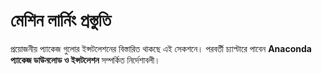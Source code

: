 # মেশিন লার্নিং প্রস্তুতি

প্রয়োজনীয় প্যাকেজ গুলোর ইন্সটলেশনের বিস্তারিত থাকছে এই সেকশনে। পরবর্তী চ্যাপ্টারে পাবেন **Anaconda প্যাকেজ ডাউনলোড ও ইন্সটলেশন** সম্পর্কিত নির্দেশাবলী।

